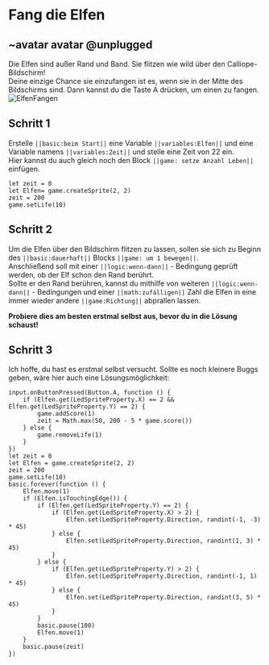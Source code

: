 # Fang die Elfen 
## ~avatar avatar @unplugged
Die Elfen sind außer Rand und Band. Sie flitzen wie wild über den Calliope-Bildschirm! <br>
Deine einzige Chance sie einzufangen ist es, wenn sie in der Mitte des Bildschirms sind. Dann kannst du die Taste A drücken, um einen zu fangen. <br>
![ElfenFangen](https://github.com/r00b1nh00d/fang-die-elfen/blob/master/ElfenFangen.gif?raw=true)

## Schritt 1
Erstelle ``||basic:beim Start||`` eine Variable ``||variables:Elfen||`` und eine Variable namens ``||variables:Zeit||`` und stelle eine Zeit von 22 ein. <br>
Hier kannst du auch gleich noch den Block ``||game: setze Anzahl Leben||`` einfügen.

```blocks
let zeit = 0
let Elfen= game.createSprite(2, 2)
zeit = 200
game.setLife(10)
```

## Schritt 2
Um die Elfen über den Bildschirm flitzen zu lassen, sollen sie sich zu Beginn des ``||basic:dauerhaft||`` Blocks ``||game: um 1 bewegen||``. <br>
Anschließend soll mit einer ``||logic:wenn-dann||`` - Bedingung geprüft werden, ob der Elf schon den Rand berührt. <br>
Sollte er den Rand berühren, kannst du mithilfe von weiteren ``||logic:wenn-dann||`` - Bedingungen und einer ``||math:zufälligen||`` Zahl die Elfen in eine immer wieder andere ``||game:Richtung||`` abprallen lassen. 

**Probiere dies am besten erstmal selbst aus, bevor du in die Lösung schaust!**


## Schritt 3
Ich hoffe, du hast es erstmal selbst versucht. Sollte es noch kleinere Buggs geben, wäre hier auch eine Lösungsmöglichkeit:

```blocks 
input.onButtonPressed(Button.A, function () {
    if (Elfen.get(LedSpriteProperty.X) == 2 && Elfen.get(LedSpriteProperty.Y) == 2) {
        game.addScore(1)
        zeit = Math.max(50, 200 - 5 * game.score())
    } else {
        game.removeLife(1)
    }
})
let zeit = 0
let Elfen = game.createSprite(2, 2)
zeit = 200
game.setLife(10)
basic.forever(function () {
    Elfen.move(1)
    if (Elfen.isTouchingEdge()) {
        if (Elfen.get(LedSpriteProperty.Y) == 2) {
            if (Elfen.get(LedSpriteProperty.X) > 2) {
                Elfen.set(LedSpriteProperty.Direction, randint(-1, -3) * 45)
            } else {
                Elfen.set(LedSpriteProperty.Direction, randint(1, 3) * 45)
            }
        } else {
            if (Elfen.get(LedSpriteProperty.Y) > 2) {
                Elfen.set(LedSpriteProperty.Direction, randint(-1, 1) * 45)
            } else {
                Elfen.set(LedSpriteProperty.Direction, randint(3, 5) * 45)
            }
        }
        basic.pause(100)
        Elfen.move(1)
    }
    basic.pause(zeit)
})
```
